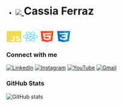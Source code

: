 - <h1>
    <a href="https://cassiaferraz.github.io/">
     <img align="center" width="36px" src="https://user-images.githubusercontent.com/97471199/230773934-2eeb538d-d992-4199-872e-117c1c635d81.png">      </a>
    <span>Cassia Ferraz</span>
</h1>

<div style="display: inline_block"><br>
  <img align="center" alt="Rafa-Js" height="30" width="40" src="https://raw.githubusercontent.com/devicons/devicon/master/icons/javascript/javascript-plain.svg">
  <img align="center" alt="Rafa-React" height="30" width="40" src="https://raw.githubusercontent.com/devicons/devicon/master/icons/react/react-original.svg">
  <img align="center" alt="Rafa-HTML" height="30" width="40" src="https://raw.githubusercontent.com/devicons/devicon/master/icons/html5/html5-original.svg">
  <img align="center" alt="Rafa-CSS" height="30" width="40" src="https://raw.githubusercontent.com/devicons/devicon/master/icons/css3/css3-original.svg">
</div>

### Connect with me

[![LinkedIn](https://img.shields.io/badge/-LinkedIn-000?style=for-the-badge&logo=linkedin&logoColor=ddec55&color:FFF)](https://www.linkedin.com/in/cassiaferraz/)
[![Instagram](https://img.shields.io/badge/-Instagram-000?style=for-the-badge&logo=instagram&logoColor=ddec55&color:FFF)](https://www.instagram.com/cassiaferraz/)
[![YouTube](https://img.shields.io/badge/-YouTube-000?style=for-the-badge&logo=youtube&logoColor=ddec55&color:FFF)](https://www.youtube.com/@cassiaferrazdev)
[![Gmail](https://img.shields.io/badge/-Gmail-000?style=for-the-badge&logo=gmail&logoColor=ddec55&color:FFF)](https://www.gmail.com/"mailto:cassia.lf80@gmail.com")

### GitHub Stats

![GitHub stats](https://github-readme-stats-git-masterrstaa-rickstaa.vercel.app/api?username=cassiaferraz&hide_title=true&show_icons=true&include_all_commits=false&count_private=true&line_height=25&hide=issues&bg_color=000&title_color=ddec55&text_color=FFF&border_radius=3&border_color=36123c&icon_color=FF00F6&theme=jolly)
<!--[![Most Used Languages](https://github-readme-stats-git-masterrstaa-rickstaa.vercel.app/api/top-langs/?username=elidianaandrade&line_height=10&card_width=290&layout=compact&hide_title=false&count_private=true&langs_count=5&show_icons=true&title_color=FF00F6&hide=html,css,scss&bg_color=000&text_color=8B8B8B&border_radius=3&border_color=561760&count_private=true)](https://github.com/elidianaandrade/github-readme-stats)-->

